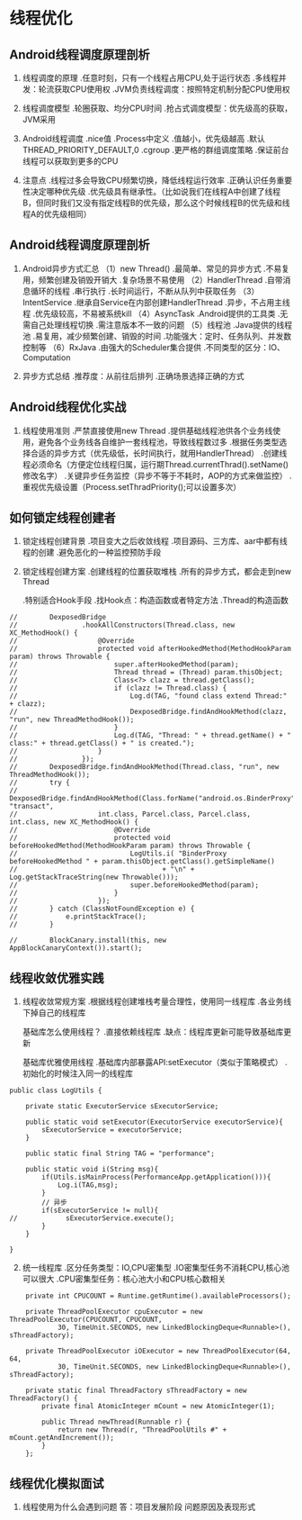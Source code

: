 # 线程优化

## Android线程调度原理剖析

1. 线程调度的原理
    .任意时刻，只有一个线程占用CPU,处于运行状态
    .多线程并发：轮流获取CPU使用权
    .JVM负责线程调度：按照特定机制分配CPU使用权
        
2. 线程调度模型
    .轮圈获取、均分CPU时间
    .抢占式调度模型：优先级高的获取，JVM采用
        
3. Android线程调度
    .nice值
        .Process中定义
        .值越小，优先级越高
        .默认THREAD_PRIORITY_DEFAULT,0
    .cgroup
        .更严格的群组调度策略
        .保证前台线程可以获取到更多的CPU
        
4. 注意点
    .线程过多会导致CPU频繁切换，降低线程运行效率
    .正确认识任务重要性决定哪种优先级
    .优先级具有继承性。（比如说我们在线程A中创建了线程B，但同时我们又没有指定线程B的优先级，那么这个时候线程B的优先级和线程A的优先级相同）
    
## Android线程调度原理剖析
1. Android异步方式汇总
    （1）new Thread()
        .最简单、常见的异步方式
        .不易复用，频繁创建及销毁开销大
        .复杂场景不易使用
    （2）HandlerThread
        .自带消息循环的线程
        .串行执行
        .长时间运行，不断从队列中获取任务
    （3）IntentService
        .继承自Service在内部创建HandlerThread
        .异步，不占用主线程
        .优先级较高，不易被系统kill
    （4）AsyncTask
        .Android提供的工具类
        .无需自己处理线程切换
        .需注意版本不一致的问题
    （5）线程池
        .Java提供的线程池
        .易复用，减少频繁创建、销毁的时间
        .功能强大：定时、任务队列、并发数控制等
    （6）RxJava
        .由强大的Scheduler集合提供
        .不同类型的区分：IO、Computation
        
2. 异步方式总结
    .推荐度：从前往后排列
    .正确场景选择正确的方式
    
## Android线程优化实战
1. 线程使用准则
    .严禁直接使用new Thread
    .提供基础线程池供各个业务线使用，避免各个业务线各自维护一套线程池，导致线程数过多
    .根据任务类型选择合适的异步方式（优先级低，长时间执行，就用HandlerThread）
    .创建线程必须命名（方便定位线程归属，运行期Thread.currentThrad().setName()修改名字）
    .关键异步任务监控（异步不等于不耗时，AOP的方式来做监控）
    .重视优先级设置（Process.setThradPriority();可以设置多次）
    
## 如何锁定线程创建者
1. 锁定线程创建背景
    .项目变大之后收敛线程
    .项目源码、三方库、aar中都有线程的创建
    .避免恶化的一种监控预防手段
    
2. 锁定线程创建方案
    .创建线程的位置获取堆栈
    .所有的异步方式，都会走到new Thread
    
    .特别适合Hook手段
    .找Hook点：构造函数或者特定方法
    .Thread的构造函数
    
```
//        DexposedBridge
//                .hookAllConstructors(Thread.class, new XC_MethodHook() {
//                    @Override
//                    protected void afterHookedMethod(MethodHookParam param) throws Throwable {
//                        super.afterHookedMethod(param);
//                        Thread thread = (Thread) param.thisObject;
//                        Class<?> clazz = thread.getClass();
//                        if (clazz != Thread.class) {
//                            Log.d(TAG, "found class extend Thread:" + clazz);
//                            DexposedBridge.findAndHookMethod(clazz, "run", new ThreadMethodHook());
//                        }
//                        Log.d(TAG, "Thread: " + thread.getName() + " class:" + thread.getClass() + " is created.");
//                    }
//                });
//        DexposedBridge.findAndHookMethod(Thread.class, "run", new ThreadMethodHook());
//        try {
//            DexposedBridge.findAndHookMethod(Class.forName("android.os.BinderProxy"), "transact",
//                    int.class, Parcel.class, Parcel.class, int.class, new XC_MethodHook() {
//                        @Override
//                        protected void beforeHookedMethod(MethodHookParam param) throws Throwable {
//                            LogUtils.i( "BinderProxy beforeHookedMethod " + param.thisObject.getClass().getSimpleName()
//                                    + "\n" + Log.getStackTraceString(new Throwable()));
//                            super.beforeHookedMethod(param);
//                        }
//                    });
//        } catch (ClassNotFoundException e) {
//            e.printStackTrace();
//        }

//        BlockCanary.install(this, new AppBlockCanaryContext()).start();
```

## 线程收敛优雅实践
1. 线程收敛常规方案
    .根据线程创建堆栈考量合理性，使用同一线程库
    .各业务线下掉自己的线程库
    
    基础库怎么使用线程？
    .直接依赖线程库
    .缺点：线程库更新可能导致基础库更新
    
    基础库优雅使用线程
    .基础库内部暴露API:setExecutor（类似于策略模式）
    .初始化的时候注入同一的线程库
    
```
public class LogUtils {

    private static ExecutorService sExecutorService;

    public static void setExecutor(ExecutorService executorService){
        sExecutorService = executorService;
    }

    public static final String TAG = "performance";

    public static void i(String msg){
        if(Utils.isMainProcess(PerformanceApp.getApplication())){
            Log.i(TAG,msg);
        }
        // 异步
        if(sExecutorService != null){
//            sExecutorService.execute();
        }
    }

}
```

2. 统一线程库
    .区分任务类型：IO,CPU密集型
    .IO密集型任务不消耗CPU,核心池可以很大
    .CPU密集型任务：核心池大小和CPU核心数相关
    
```
    private int CPUCOUNT = Runtime.getRuntime().availableProcessors();

    private ThreadPoolExecutor cpuExecutor = new ThreadPoolExecutor(CPUCOUNT, CPUCOUNT,
            30, TimeUnit.SECONDS, new LinkedBlockingDeque<Runnable>(), sThreadFactory);

    private ThreadPoolExecutor iOExecutor = new ThreadPoolExecutor(64, 64,
            30, TimeUnit.SECONDS, new LinkedBlockingDeque<Runnable>(), sThreadFactory);

    private static final ThreadFactory sThreadFactory = new ThreadFactory() {
        private final AtomicInteger mCount = new AtomicInteger(1);

        public Thread newThread(Runnable r) {
            return new Thread(r, "ThreadPoolUtils #" + mCount.getAndIncrement());
        }
    };
```

## 线程优化模拟面试
1. 线程使用为什么会遇到问题
答：项目发展阶段
    问题原因及表现形式
